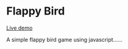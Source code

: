 # Flappy Bird

[Live demo](https://afornow.github.io/Flappy-Bird/)



A simple flappy bird game using javascript......
